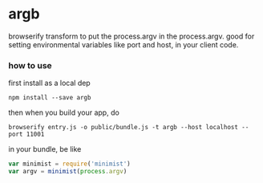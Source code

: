 #  argb

browserify transform to put the process.argv in the process.argv.  good for setting environmental variables like port and host, in your client code.

### how to use

first install as a local dep
```
npm install --save argb
```

then when you build your app, do
```
browserify entry.js -o public/bundle.js -t argb --host localhost --port 11001
```

in your bundle, be like
```js
var minimist = require('minimist')
var argv = minimist(process.argv)
```

